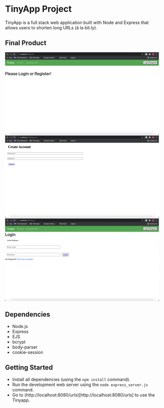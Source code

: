 # TinyApp Project

TinyApp is a full stack web application built with Node and Express that allows users to shorten long URLs (à la bit.ly).

## Final Product
!["url-screenshot "](https://github.com/harjeet14/tinyapp/blob/master/doc/tinyurl_home.png)
!["register-screenshot"](https://github.com/harjeet14/tinyapp/blob/master/doc/tinyurl_register.png)
!["login-screenshot"](https://github.com/harjeet14/tinyapp/blob/master/doc/tinyurl_login.png)

## Dependencies

- Node.js
- Express
- EJS
- bcrypt
- body-parser
- cookie-session

## Getting Started

- Install all dependencies (using the `npm install` command).
- Run the development web server using the `node express_server.js` command.
- Go to (http://localhost:8080/urls)[http://localhost:8080/urls] to use the Tinyapp.